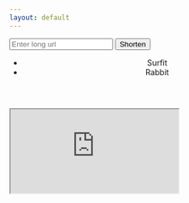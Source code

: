 ```yaml
---
layout: default
---
```

<script>
    window.onload = function() {
        // var input = document.getElementById("gsc-i-id1").focus();
        var input = document.getElementById("long_url").focus();
    };
    window.onload = function() {
        document.getElementsbyClassName("c-header").style.display = "none";
    }

    function tabChange(event, tabName) {
        var i;
        var x = document.getElementsByClassName("tabContent");
        for (i = 0; i < x.length; i++) {
            x[i].style.display = "none";
        }
        document.getElementById(tabName).style.display = "block";
        
        // Get all elements with class="tablinks" and replace the class "active" to "normal"
        tablinks = document.getElementsByClassName("tablinks");
        for (i = 0; i < tablinks.length; i++) {
            tablinks[i].className = tablinks[i].className.replace("active", "normal");
        }
        
        event.currentTarget.calssName += "active";
    }

</script>
<!-- 'https://tinyurl.com/api-create.php?url='.'http://www.example.com/'); -->
<div class="o-grid">
    <form autocomplete="off">
        <input type="text" id="long_url" name="long_url" placeholder="Enter long url">
        <input type="button" id="submit" value="Shorten" onclick="UrlShorten()">
    </form>
</div>
<div class="o-grid">
    <script async src="https://cse.google.com/cse.js?cx=d423c88702dea9eb7"></script>
    <div class="gcse-search"></div>
</div>
<header class="c-header">
    <div class="o-grid">
        <div class="o-grid__col o-grid__col--full">
            <div class="c-header__inner">
                <ul class="c-nav c-nav-list">
                    <li role="presentation">
                        <div class="tablinks c-nav__link active" onclick="tabChange(event, 'surfit')">Surfit</div>
                    </li>
                    <li role="presentation">
                        <div class="tablinks c-nav__link normal" onclick="tabChange(event, 'rabbit')">Rabbit</div>
                    </li>
                </ul> 
            </div>
        </div>
    </div>
</header>
<div id="surfit" class="tabContent">
    <iframe src="https://surfit.io/" class="surit-io" style="display: block"></iframe>
</div>
<div id="rabbit" class="tabContent" style="display: none">
    <iframe src="https://rabbit.so/" class="surit-io"></iframe>
</div>